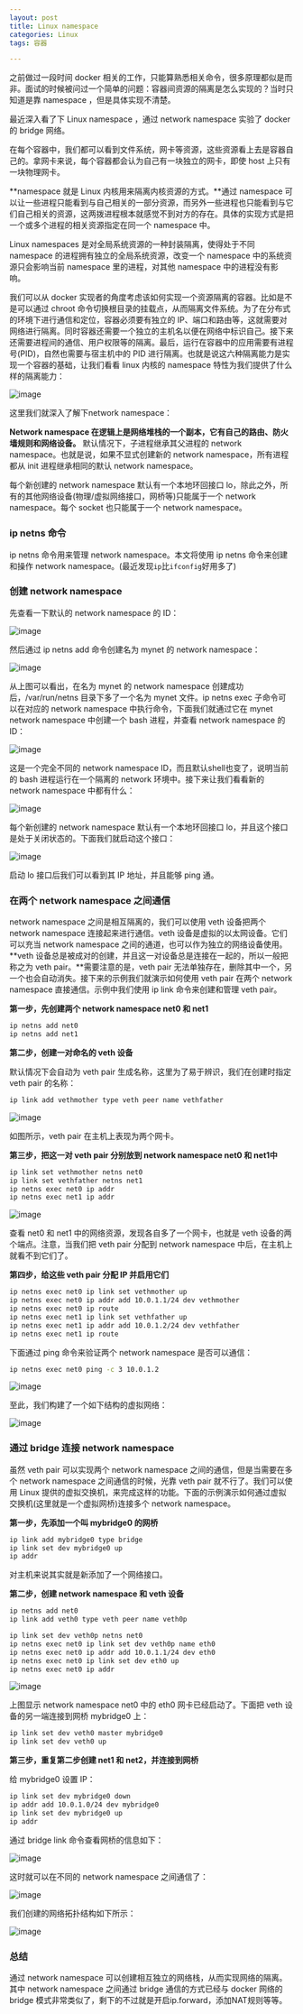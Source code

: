 ```yaml
---
layout: post
title: Linux namespace
categories: Linux
tags: 容器

---
```


之前做过一段时间 docker 相关的工作，只能算熟悉相关命令，很多原理都似是而非。面试的时候被问过一个简单的问题：容器间资源的隔离是怎么实现的？当时只知道是靠 namespace ，但是具体实现不清楚。

最近深入看了下 Linux namespace ，通过 network namespace 实验了 docker 的 bridge 网络。

在每个容器中，我们都可以看到文件系统，网卡等资源，这些资源看上去是容器自己的。拿网卡来说，每个容器都会认为自己有一块独立的网卡，即使 host 上只有一块物理网卡。

**namespace 就是 Linux 内核用来隔离内核资源的方式。**通过 namespace 可以让一些进程只能看到与自己相关的一部分资源，而另外一些进程也只能看到与它们自己相关的资源，这两拨进程根本就感觉不到对方的存在。具体的实现方式是把一个或多个进程的相关资源指定在同一个 namespace 中。

Linux namespaces 是对全局系统资源的一种封装隔离，使得处于不同 namespace 的进程拥有独立的全局系统资源，改变一个 namespace 中的系统资源只会影响当前 namespace 里的进程，对其他 namespace 中的进程没有影响。

我们可以从 docker 实现者的角度考虑该如何实现一个资源隔离的容器。比如是不是可以通过 chroot 命令切换根目录的挂载点，从而隔离文件系统。为了在分布式的环境下进行通信和定位，容器必须要有独立的 IP、端口和路由等，这就需要对网络进行隔离。同时容器还需要一个独立的主机名以便在网络中标识自己。接下来还需要进程间的通信、用户权限等的隔离。最后，运行在容器中的应用需要有进程号(PID)，自然也需要与宿主机中的 PID 进行隔离。也就是说这六种隔离能力是实现一个容器的基础，让我们看看 linux 内核的 namespace 特性为我们提供了什么样的隔离能力：

![image](https://user-images.githubusercontent.com/4729226/63321909-b0a84e00-c354-11e9-8179-ee7aca298e6e.png)


这里我们就深入了解下network namespace：

**Network namespace 在逻辑上是网络堆栈的一个副本，它有自己的路由、防火墙规则和网络设备。** 默认情况下，子进程继承其父进程的 network namespace。也就是说，如果不显式创建新的 network namespace，所有进程都从 init 进程继承相同的默认 network namespace。

每个新创建的 network namespace 默认有一个本地环回接口 lo，除此之外，所有的其他网络设备(物理/虚拟网络接口，网桥等)只能属于一个 network namespace。每个 socket 也只能属于一个 network namespace。

### ip netns 命令
ip netns 命令用来管理 network namespace。本文将使用 ip netns 命令来创建和操作 network namespace。(最近发现`ip`比`ifconfig`好用多了)

### 创建 network namespace

先查看一下默认的 network namespace 的 ID：

![image](https://user-images.githubusercontent.com/4729226/63323053-683e5f80-c357-11e9-9f1d-d382e7f39ea7.png)

然后通过 ip netns add 命令创建名为 mynet 的 network namespace：

![image](https://user-images.githubusercontent.com/4729226/63323179-ba7f8080-c357-11e9-8642-60d728246a39.png)

从上图可以看出，在名为 mynet 的 network namespace 创建成功后，/var/run/netns 目录下多了一个名为 mynet 文件。ip netns exec 子命令可以在对应的 network namespace 中执行命令，下面我们就通过它在 mynet network namespace 中创建一个 bash 进程，并查看 network namespace 的 ID：

![image](https://user-images.githubusercontent.com/4729226/63324843-7f7f4c00-c35b-11e9-9e91-91fd2fa52841.png)

这是一个完全不同的 network namespace ID，而且默认shell也变了，说明当前的 bash 进程运行在一个隔离的 network 环境中。接下来让我们看看新的 network namespace 中都有什么：

![image](https://user-images.githubusercontent.com/4729226/63324922-ac336380-c35b-11e9-9767-308b536ef4ec.png)

每个新创建的 network namespace 默认有一个本地环回接口 lo，并且这个接口是处于关闭状态的。下面我们就启动这个接口：

![image](https://user-images.githubusercontent.com/4729226/63324996-d6852100-c35b-11e9-981f-d95726142cec.png)

启动 lo 接口后我们可以看到其 IP 地址，并且能够 ping 通。

### 在两个 network namespace 之间通信

network namespace 之间是相互隔离的，我们可以使用 veth 设备把两个 network namespace 连接起来进行通信。veth 设备是虚拟的以太网设备。它们可以充当 network namespace 之间的通道，也可以作为独立的网络设备使用。**veth 设备总是被成对的创建，并且这一对设备总是连接在一起的，所以一般把称之为 veth pair。**需要注意的是，veth pair 无法单独存在，删除其中一个，另一个也会自动消失。接下来的示例我们就演示如何使用 veth pair 在两个 network namespace 直接通信。示例中我们使用 ip link 命令来创建和管理 veth pair。

**第一步，先创建两个 network namespace net0 和 net1**
```sh
ip netns add net0
ip netns add net1
```

**第二步，创建一对命名的 veth 设备**

默认情况下会自动为 veth pair 生成名称，这里为了易于辨识，我们在创建时指定 veth pair 的名称：
```sh
ip link add vethmother type veth peer name vethfather
```

![image](https://user-images.githubusercontent.com/4729226/63325674-34fecf00-c35d-11e9-8a1e-09443031db75.png)

如图所示，veth pair 在主机上表现为两个网卡。

**第三步，把这一对 veth pair 分别放到 network namespace net0 和 net1中**
```sh
ip link set vethmother netns net0
ip link set vethfather netns net1
ip netns exec net0 ip addr
ip netns exec net1 ip addr
```

![image](https://user-images.githubusercontent.com/4729226/63325799-71322f80-c35d-11e9-9403-4b6ab5d95c77.png)

查看 net0 和 net1 中的网络资源，发现各自多了一个网卡，也就是 veth 设备的两个端点。注意，当我们把 veth pair 分配到 network namespace 中后，在主机上就看不到它们了。

**第四步，给这些 veth pair 分配 IP 并启用它们**
```sh
ip netns exec net0 ip link set vethmother up
ip netns exec net0 ip addr add 10.0.1.1/24 dev vethmother
ip netns exec net0 ip route
ip netns exec net1 ip link set vethfather up
ip netns exec net1 ip addr add 10.0.1.2/24 dev vethfather
ip netns exec net1 ip route
```
下面通过 ping 命令来验证两个 network namespace 是否可以通信：
```sh
ip netns exec net0 ping -c 3 10.0.1.2
```

![image](https://user-images.githubusercontent.com/4729226/63326000-e998f080-c35d-11e9-816b-03b39bff47b2.png)

至此，我们构建了一个如下结构的虚拟网络：

![image](https://user-images.githubusercontent.com/4729226/63326036-f9b0d000-c35d-11e9-9b76-2670ab5c18f2.png)

### 通过 bridge 连接 network namespace

虽然 veth pair 可以实现两个 network namespace 之间的通信，但是当需要在多个 network namespace 之间通信的时候，光靠 veth pair 就不行了。我们可以使用 Linux 提供的虚拟交换机，来完成这样的功能。下面的示例演示如何通过虚拟交换机(这里就是一个虚拟网桥)连接多个 network namespace。

**第一步，先添加一个叫 mybridge0 的网桥**
```sh
ip link add mybridge0 type bridge
ip link set dev mybridge0 up
ip addr
```

对主机来说其实就是新添加了一个网络接口。

**第二步，创建 network namespace 和 veth 设备**
```sh
ip netns add net0
ip link add veth0 type veth peer name veth0p 

ip link set dev veth0p netns net0
ip netns exec net0 ip link set dev veth0p name eth0
ip netns exec net0 ip addr add 10.0.1.1/24 dev eth0
ip netns exec net0 ip link set dev eth0 up
ip netns exec net0 ip addr
```

![image](https://user-images.githubusercontent.com/4729226/63326429-cfabdd80-c35e-11e9-90a8-a41327b7c57a.png)

上图显示 network namespace net0 中的 eth0 网卡已经启动了。下面把 veth 设备的另一端连接到网桥 mybridge0 上：
```sh
ip link set dev veth0 master mybridge0
ip link set dev veth0 up
```

**第三步，重复第二步创建 net1 和 net2，并连接到网桥**

给 mybridge0 设置 IP：
```sh
ip link set dev mybridge0 down
ip addr add 10.0.1.0/24 dev mybridge0
ip link set dev mybridge0 up
ip addr
```

通过 bridge link 命令查看网桥的信息如下：

![image](https://user-images.githubusercontent.com/4729226/63326917-c8390400-c35f-11e9-8b5c-3700bab628b5.png)

这时就可以在不同的 network namespace 之间通信了：

![image](https://user-images.githubusercontent.com/4729226/63327177-4c8b8700-c360-11e9-8d74-551e47d993fc.png)

我们创建的网络拓扑结构如下所示：

![image](https://user-images.githubusercontent.com/4729226/63327204-57461c00-c360-11e9-8340-7d948ff3d0d8.png)

### 总结

通过 network namespace 可以创建相互独立的网络栈，从而实现网络的隔离。其中 network namespace 之间通过 bridge 通信的方式已经与 docker 网络的 bridge 模式非常类似了，剩下的不过就是开启ip.forward，添加NAT规则等等。
